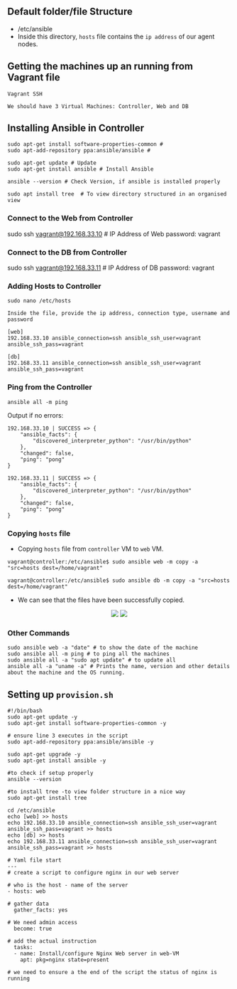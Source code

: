
## Default folder/file Structure

- /etc/ansible
- Inside this directory, `hosts` file contains the `ip address` of our agent nodes.

## Getting the machines up an running from Vagrant file

```
Vagrant SSH

We should have 3 Virtual Machines: Controller, Web and DB
```

## Installing Ansible in Controller

```
sudo apt-get install software-properties-common #
sudo apt-add-repository ppa:ansible/ansible #

sudo apt-get update # Update
sudo apt-get install ansible # Install Ansible

ansible --version # Check Version, if ansible is installed properly

sudo apt install tree  # To view directory structured in an organised view
```

### Connect to the Web from Controller

sudo ssh vagrant@192.168.33.10 # IP Address of Web
password: vagrant

### Connect to the DB from Controller

sudo ssh vagrant@192.168.33.11 # IP Address of DB
password: vagrant

### Adding Hosts to Controller

```
sudo nano /etc/hosts

Inside the file, provide the ip address, connection type, username and password

[web]
192.168.33.10 ansible_connection=ssh ansible_ssh_user=vagrant ansible_ssh_pass=vagrant

[db]
192.168.33.11 ansible_connection=ssh ansible_ssh_user=vagrant ansible_ssh_pass=vagrant

```

### Ping from the Controller

```
ansible all -m ping
```

Output if no errors:
```
192.168.33.10 | SUCCESS => {
    "ansible_facts": {
        "discovered_interpreter_python": "/usr/bin/python"
    },
    "changed": false,
    "ping": "pong"
}

192.168.33.11 | SUCCESS => {
    "ansible_facts": {
        "discovered_interpreter_python": "/usr/bin/python"
    },
    "changed": false,
    "ping": "pong"
}
```

### Copying `hosts` file

- Copying `hosts` file from `controller` VM to `web` VM.

```
vagrant@controller:/etc/ansible$ sudo ansible web -m copy -a "src=hosts dest=/home/vagrant"

vagrant@controller:/etc/ansible$ sudo ansible db -m copy -a "src=hosts dest=/home/vagrant"
```
- We can see that the files have been successfully copied.

<p align="center">
  <img src="https://user-images.githubusercontent.com/110366380/201709972-1c3e9521-636f-40ba-8303-930bb5902ffe.png">
  <img src="https://user-images.githubusercontent.com/110366380/201710647-1dbd9148-fcbe-4c81-9f51-3e0c1d89cff7.png">
</p>

### Other Commands

```
sudo ansible web -a "date" # to show the date of the machine
sudo ansible all -m ping # to ping all the machines
sudo ansible all -a "sudo apt update" # to update all 
ansible all -a "uname -a" # Prints the name, version and other details about the machine and the OS running.
```

## Setting up `provision.sh`

```
#!/bin/bash
sudo apt-get update -y
sudo apt-get install software-properties-common -y

# ensure line 3 executes in the script
sudo apt-add-repository ppa:ansible/ansible -y

sudo apt-get upgrade -y 
sudo apt-get install ansible -y

#to check if setup properly
ansible --version

#to install tree -to view folder structure in a nice way
sudo apt-get install tree

cd /etc/ansible
echo [web] >> hosts
echo 192.168.33.10 ansible_connection=ssh ansible_ssh_user=vagrant ansible_ssh_pass=vagrant >> hosts
echo [db] >> hosts
echo 192.168.33.11 ansible_connection=ssh ansible_ssh_user=vagrant ansible_ssh_pass=vagrant >> hosts
```
```
# Yaml file start
---
# create a script to configure nginx in our web server

# who is the host - name of the server
- hosts: web

# gather data
  gather_facts: yes

# We need admin access
  become: true

# add the actual instruction
  tasks:
  - name: Install/configure Nginx Web server in web-VM
    apt: pkg=nginx state=present

# we need to ensure a the end of the script the status of nginx is running
```
